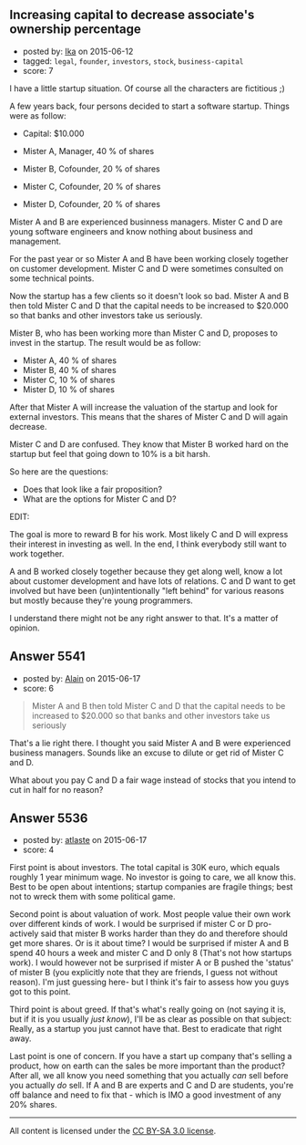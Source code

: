 ## Increasing capital to decrease associate's ownership percentage

- posted by: [Ika](https://stackexchange.com/users/6459794/ika) on 2015-06-12
- tagged: `legal`, `founder`, `investors`, `stock`, `business-capital`
- score: 7

I have a little startup situation. Of course all the characters are fictitious ;)

A few years back, four persons decided to start a software startup. Things were as follow:

 - Capital: $10.000

 - Mister A, Manager, 40 % of shares
 - Mister B, Cofounder, 20 % of shares
 - Mister C, Cofounder, 20 % of shares
 - Mister D, Cofounder, 20 % of shares

Mister A and B are experienced businness managers.
Mister C and D are young software engineers and know nothing about business and management.

For the past year or so Mister A and B have been working closely together on customer development.
Mister C and D were sometimes consulted on some technical points.

Now the startup has a few clients so it doesn't look so bad.
Mister A and B then told Mister C and D that the capital needs to be increased to $20.000 so that banks and other investors take us seriously.

Mister B, who has been working more than Mister C and D, proposes to invest in the startup. The result would be as follow:

 - Mister A, 40 % of shares
 - Mister B, 40 % of shares
 - Mister C, 10 % of shares
 - Mister D, 10 % of shares

After that Mister A will increase the valuation of the startup and look for external investors. This means that the shares of Mister C and D will again decrease.

Mister C and D are confused. They know that Mister B worked hard on the startup but feel that going down to 10% is a bit harsh.

So here are the questions:

 - Does that look like a fair proposition?
 - What are the options for Mister C and D?


EDIT:

The goal is more to reward B for his work.
Most likely C and D will express their interest in investing as well.
In the end, I think everybody still want to work together. 

A and B worked closely together because they get along well, know a lot about customer development and have lots of relations.
C and D want to get involved but have been (un)intentionally "left behind" for various reasons but mostly because they're young programmers.

I understand there might not be any right answer to that. It's a matter of opinion.


## Answer 5541

- posted by: [Alain](https://stackexchange.com/users/21866/alain) on 2015-06-17
- score: 6

> Mister A and B then told Mister C and D that the capital needs to be increased to $20.000 so that banks and other investors take us seriously

That's a lie right there. I thought you said Mister A and B were experienced business managers. Sounds like an excuse to dilute or get rid of Mister C and D.

What about you pay C and D a fair wage instead of stocks that you intend to cut in half for no reason?


## Answer 5536

- posted by: [atlaste](https://stackexchange.com/users/1021317/atlaste) on 2015-06-17
- score: 4

First point is about investors. The total capital is 30K euro, which equals roughly 1 year minimum wage. No investor is going to care, we all know this. Best to be open about intentions; startup companies are fragile things; best not to wreck them with some political game. 

Second point is about valuation of work. Most people value their own work over different kinds of work. I would be surprised if mister C or D pro-actively said that mister B works harder than they do and therefore should get more shares. Or is it about time? I would be surprised if mister A and B spend 40 hours a week and mister C and D only 8 (That's not how startups work). I would however not be surprised if mister A or B pushed the 'status' of mister B (you explicitly note that they are friends, I guess not without reason). I'm just guessing here- but I think it's fair to assess how you guys got to this point.

Third point is about greed. If that's what's really going on (not saying it is, but if it is you usually _just know_), I'll be as clear as possible on that subject: Really, as a startup you just cannot have that. Best to eradicate that right away.

Last point is one of concern. If you have a start up company that's selling a product, how on earth can the sales be more important than the product? After all, we all know you need something that you actually *can* sell before you actually *do* sell. If A and B are experts and C and D are students, you're off balance and need to fix that - which is IMO a good investment of any 20% shares.



---

All content is licensed under the [CC BY-SA 3.0 license](https://creativecommons.org/licenses/by-sa/3.0/).
